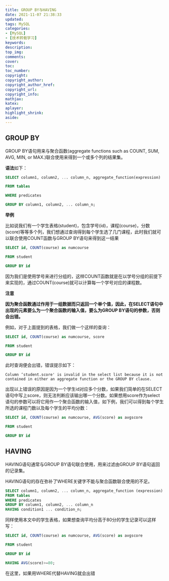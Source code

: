 ```yaml
---
title: GROUP BY与HAVING
date: 2021-11-07 21:38:33
updated:
tags: MySQL
categories:
- [MySQL]
- [技术转载学习]
keywords: 
description:
top_img:
comments:
cover:
toc:
toc_number:
copyright:
copyright_author:
copyright_author_href:
copyright_url:
copyright_info:
mathjax:
katex:
aplayer:
highlight_shrink:
aside:
---
```


## GROUP BY

GROUP BY语句用来与聚合函数(aggregate functions such as COUNT, SUM, AVG, MIN, or MAX.)联合使用来得到一个或多个列的结果集。

**语法**如下：

```sql
SELECT column1, column2, ... column_n, aggregate_function(expression)           

FROM tables            

WHERE predicates            

GROUP BY column1, column2, ... column_n;
```

**举例**

比如说我们有一个学生表格(student)，包含学号(id)，课程(course)，分数(score)等等多个列，我们想通过查询得到每个学生选了几门课程，此时我们就可以联合使用COUNT函数与GROUP BY语句来得到这一结果

```sql
SELECT id, COUNT(course) as numcourse

FROM student

GROUP BY id
```

因为我们是使用学号来进行分组的，这样COUNT函数就是在以学号分组的前提下来实现的，通过COUNT(course)就可以计算每一个学号对应的课程数。

**注意**

**因为聚合函数通过作用于一组数据而只返回一个单个值，因此，在SELECT语句中出现的元素要么为一个聚合函数的输入值，要么为GROUP BY语句的参数，否则会出错。**

例如，对于上面提到的表格，我们做一个这样的查询：

```sql
SELECT id, COUNT(course) as numcourse, score

FROM student

GROUP BY id
```

此时查询便会出错，错误提示如下：

`Column ‘student.score' is invalid in the select list because it is not contained in either an aggregate function or the GROUP BY clause.`

出现以上错误的原因是因为一个学生id对应多个分数，如果我们简单的在SELECT语句中写上score，则无法判断应该输出哪一个分数。如果想用score作为select语句的参数可以将它用作一个聚合函数的输入值，如下例，我们可以得到每个学生所选的课程门数以及每个学生的平均分数：

```sql
SELECT id, COUNT(course) as numcourse, AVG(score) as avgscore

FROM student

GROUP BY id
```

##  HAVING

HAVING语句通常与GROUP BY语句联合使用，用来过滤由GROUP BY语句返回的记录集。

HAVING语句的存在弥补了WHERE关键字不能与聚合函数联合使用的不足。

```sql
SELECT column1, column2, ... column_n, aggregate_function (expression)
FROM tables
WHERE predicates
GROUP BY column1, column2, ... column_n
HAVING condition1 ... condition_n;
```

同样使用本文中的学生表格，如果想查询平均分高于80分的学生记录可以这样写：

```sql
SELECT id, COUNT(course) as numcourse, AVG(score) as avgscore

FROM student

GROUP BY id

HAVING AVG(score)>=80;
```

在这里，如果用WHERE代替HAVING就会出错